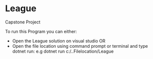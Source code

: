 # League
 Capstone Project

To run this Program you can either:
- Open the League solution on visual studio
 OR
- Open the file location using command prompt or terminal and type dotnet run:
 e.g dotnet run c:/..Filelocation/League
